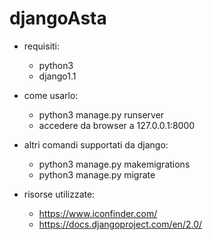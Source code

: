 # djangoAsta

- requisiti:
  - python3
  - django1.1

- come usarlo:
  - python3 manage.py runserver
  - accedere da browser a 127.0.0.1:8000

- altri comandi supportati da django:
  - python3 manage.py makemigrations
  - python3 manage.py migrate

- risorse utilizzate:
  - https://www.iconfinder.com/
  - https://docs.djangoproject.com/en/2.0/
